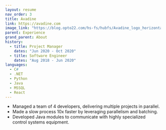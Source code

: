 ```yaml
---
layout: resume
nav_order: 3
title: Avadine
link: https://avadine.com
image_link: "https://blog.opto22.com/hs-fs/hubfs/Avadine_logo_horizontal_on_transparent.png?width=300&name=Avadine_logo_horizontal_on_transparent.png"
parent: Experience
grand_parent: About
history:
  - title: Project Manager
    dates: "Jun 2020 - Oct 2020"
  - title: Software Engineer
    dates: "Aug 2018 - Jun 2020"
languages:
  - C#
  - .NET
  - Python
  - Java
  - MSSQL
  - React
---
```


- Managed a team of 4 developers, delivering multiple projects in parallel.    
- Made a slow process 10x faster by leveraging parallelism and batching.
- Developed Java modules to communicate with highly specialized control systems equipment.